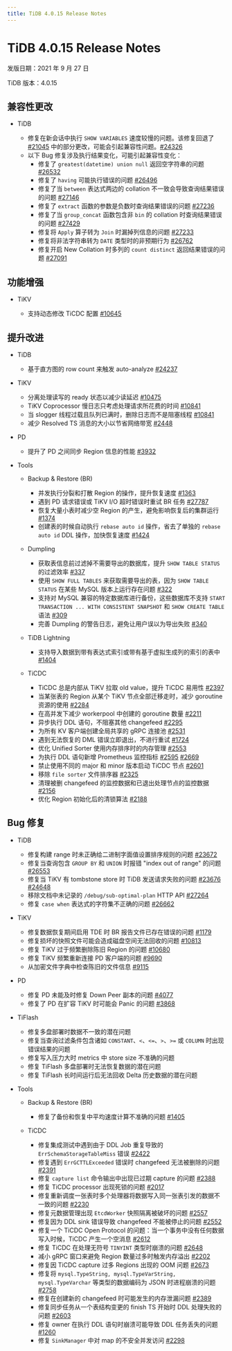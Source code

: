 ```yaml
---
title: TiDB 4.0.15 Release Notes
---
```


# TiDB 4.0.15 Release Notes

发版日期：2021 年 9 月 27 日

TiDB 版本：4.0.15

## 兼容性更改

+ TiDB

    - 修复在新会话中执行 `SHOW VARIABLES` 速度较慢的问题。该修复回退了 [#21045](https://github.com/pingcap/tidb/pull/21045) 中的部分更改，可能会引起兼容性问题。[#24326](https://github.com/pingcap/tidb/issues/24326)
    + 以下 Bug 修复涉及执行结果变化，可能引起兼容性变化：
        - 修复了 `greatest(datetime) union null` 返回空字符串的问题 [#26532](https://github.com/pingcap/tidb/issues/26532)
        - 修复了 `having` 可能执行错误的问题 [#26496](https://github.com/pingcap/tidb/issues/26496)
        - 修复了当 `between` 表达式两边的 collation 不一致会导致查询结果错误的问题 [#27146](https://github.com/pingcap/tidb/issues/27146)
        - 修复了 `extract` 函数的参数是负数时查询结果错误的问题 [#27236](https://github.com/pingcap/tidb/issues/27236)
        - 修复了当 `group_concat` 函数包含非 `bin` 的 collation 时查询结果错误的问题 [#27429](https://github.com/pingcap/tidb/issues/27429)
        - 修复将 `Apply` 算子转为 `Join` 时漏掉列信息的问题 [#27233](https://github.com/pingcap/tidb/issues/27233)
        - 修复将非法字符串转为 `DATE` 类型时的非预期行为 [#26762](https://github.com/pingcap/tidb/issues/26762)
        - 修复开启 New Collation 时多列的 `count distinct` 返回结果错误的问题 [#27091](https://github.com/pingcap/tidb/issues/27091)

## 功能增强

+ TiKV

    - 支持动态修改 TiCDC 配置 [#10645](https://github.com/tikv/tikv/issues/10645)

## 提升改进

+ TiDB

    - 基于直方图的 row count 来触发 auto-analyze [#24237](https://github.com/pingcap/tidb/issues/24237)

+ TiKV

    - 分离处理读写的 ready 状态以减少读延迟 [#10475](https://github.com/tikv/tikv/issues/10475)
    - TiKV Coprocessor 慢日志只考虑处理请求所花费的时间 [#10841](https://github.com/tikv/tikv/issues/10841)
    - 当 slogger 线程过载且队列已满时，删除日志而不是阻塞线程 [#10841](https://github.com/tikv/tikv/issues/10841)
    - 减少 Resolved TS 消息的大小以节省网络带宽 [#2448](https://github.com/pingcap/tiflow/issues/2448)

+ PD

    - 提升了 PD 之间同步 Region 信息的性能 [#3932](https://github.com/tikv/pd/pull/3932)

+ Tools

    + Backup & Restore (BR)

        - 并发执行分裂和打散 Region 的操作，提升恢复速度 [#1363](https://github.com/pingcap/br/pull/1363)
        - 遇到 PD 请求错误或 TiKV I/O 超时错误时重试 BR 任务 [#27787](https://github.com/pingcap/tidb/issues/27787)
        - 恢复大量小表时减少空 Region 的产生，避免影响恢复后的集群运行 [#1374](https://github.com/pingcap/br/issues/1374)
        - 创建表的时候自动执行 `rebase auto id` 操作，省去了单独的 `rebase auto id` DDL 操作，加快恢复速度 [#1424](https://github.com/pingcap/br/pull/1424)

    + Dumpling

        - 获取表信息前过滤掉不需要导出的数据库，提升 `SHOW TABLE STATUS` 的过滤效率 [#337](https://github.com/pingcap/dumpling/pull/337)
        - 使用 `SHOW FULL TABLES` 来获取需要导出的表，因为 `SHOW TABLE STATUS` 在某些 MySQL 版本上运行存在问题 [#322](https://github.com/pingcap/dumpling/issues/322)
        - 支持对 MySQL 兼容的特定数据库进行备份，这些数据库不支持 `START TRANSACTION ... WITH CONSISTENT SNAPSHOT` 和 `SHOW CREATE TABLE` 语法 [#309](https://github.com/pingcap/dumpling/issues/309)
        - 完善 Dumpling 的警告日志，避免让用户误以为导出失败 [#340](https://github.com/pingcap/dumpling/pull/340)

    + TiDB Lightning

        - 支持导入数据到带有表达式索引或带有基于虚拟生成列的索引的表中 [#1404](https://github.com/pingcap/br/issues/1404)

    + TiCDC

        - TiCDC 总是内部从 TiKV 拉取 old value，提升 TiCDC 易用性 [#2397](https://github.com/pingcap/tiflow/pull/2397)
        - 当某张表的 Region 从某个 TiKV 节点全部迁移走时，减少 goroutine 资源的使用 [#2284](https://github.com/pingcap/tiflow/issues/2284)
        - 在高并发下减少 workerpool 中创建的 goroutine 数量 [#2211](https://github.com/pingcap/tiflow/issues/2211)
        - 异步执行 DDL 语句，不阻塞其他 changefeed [#2295](https://github.com/pingcap/tiflow/issues/2295)
        - 为所有 KV 客户端创建全局共享的 gRPC 连接池 [#2531](https://github.com/pingcap/tiflow/pull/2531)
        - 遇到无法恢复的 DML 错误立即退出，不进行重试 [#1724](https://github.com/pingcap/tiflow/issues/1724)
        - 优化 Unified Sorter 使用内存排序时的内存管理 [#2553](https://github.com/pingcap/tiflow/issues/2553)
        - 为执行 DDL 语句新增 Prometheus 监控指标 [#2595](https://github.com/pingcap/tiflow/issues/2595) [#2669](https://github.com/pingcap/tiflow/issues/2669)
        - 禁止使用不同的 major 和 minor 版本启动 TiCDC 节点 [#2601](https://github.com/pingcap/tiflow/pull/2601)
        - 移除 `file sorter` 文件排序器 [#2325](https://github.com/pingcap/tiflow/pull/2325)
        - 清理被删 changefeed 的监控数据和已退出处理节点的监控数据 [#2156](https://github.com/pingcap/tiflow/issues/2156)
        - 优化 Region 初始化后的清锁算法 [#2188](https://github.com/pingcap/tiflow/issues/2188)

## Bug 修复

+ TiDB

    - 修复构建 range 时未正确给二进制字面值设置排序规则的问题 [#23672](https://github.com/pingcap/tidb/issues/23672)
    - 修复当查询包含 `GROUP BY` 和 `UNION` 时报错 "index out of range" 的问题 [#26553](https://github.com/pingcap/tidb/pull/26553)
    - 修复当 TiKV 有 tombstone store 时 TiDB 发送请求失败的问题 [#23676](https://github.com/pingcap/tidb/issues/23676) [#24648](https://github.com/pingcap/tidb/issues/24648)
    - 移除文档中未记录的 `/debug/sub-optimal-plan` HTTP API [#27264](https://github.com/pingcap/tidb/pull/27264)
    - 修复 `case when` 表达式的字符集不正确的问题 [#26662](https://github.com/pingcap/tidb/issues/26662)

+ TiKV

    - 修复数据恢复期间启用 TDE 时 BR 报告文件已存在错误的问题 [#1179](https://github.com/pingcap/br/issues/1179)
    - 修复损坏的快照文件可能会造成磁盘空间无法回收的问题 [#10813](https://github.com/tikv/tikv/issues/10813)
    - 修复 TiKV 过于频繁删除陈旧 Region 的问题 [#10680](https://github.com/tikv/tikv/issues/10680)
    - 修复 TiKV 频繁重新连接 PD 客户端的问题 [#9690](https://github.com/tikv/tikv/issues/9690)
    - 从加密文件字典中检查陈旧的文件信息 [#9115](https://github.com/tikv/tikv/issues/9115)

+ PD

    - 修复 PD 未能及时修复 Down Peer 副本的问题 [#4077](https://github.com/tikv/pd/issues/4077)
    - 修复了 PD 在扩容 TiKV 时可能会 Panic 的问题 [#3868](https://github.com/tikv/pd/issues/3868)

+ TiFlash

    - 修复多盘部署时数据不一致的潜在问题
    - 修复当查询过滤条件包含诸如 `CONSTANT`、`<`、`<=`、`>`、`>=` 或 `COLUMN` 时出现错误结果的问题
    - 修复写入压力大时 metrics 中 store size 不准确的问题
    - 修复 TiFlash 多盘部署时无法恢复数据的潜在问题
    - 修复 TiFlash 长时间运行后无法回收 Delta 历史数据的潜在问题

+ Tools

    + Backup & Restore (BR)

        - 修复了备份和恢复中平均速度计算不准确的问题 [#1405](https://github.com/pingcap/br/issues/1405)

    + TiCDC

        - 修复集成测试中遇到由于 DDL Job 重复导致的 `ErrSchemaStorageTableMiss` 错误 [#2422](https://github.com/pingcap/tiflow/issues/2422)
        - 修复遇到 `ErrGCTTLExceeded` 错误时 changefeed 无法被删除的问题 [#2391](https://github.com/pingcap/tiflow/issues/2391)
        - 修复 `capture list` 命令输出中出现已过期 capture 的问题 [#2388](https://github.com/pingcap/tiflow/issues/2388)
        - 修复 TiCDC processor 出现死锁的问题 [#2017](https://github.com/pingcap/tiflow/pull/2017)
        - 修复重新调度一张表时多个处理器将数据写入同一张表引发的数据不一致的问题 [#2230](https://github.com/pingcap/tiflow/issues/2230)
        - 修复元数据管理出现 `EtcdWorker` 快照隔离被破坏的问题 [#2557](https://github.com/pingcap/tiflow/pull/2557)
        - 修复因为 DDL sink 错误导致 changefeed 不能被停止的问题 [#2552](https://github.com/pingcap/tiflow/issues/2552)
        - 修复一个 TiCDC Open Protocol 的问题：当一个事务中没有任何数据写入时候，TiCDC 产生一个空消息 [#2612](https://github.com/pingcap/tiflow/issues/2612)
        - 修复 TiCDC 在处理无符号 `TINYINT` 类型时崩溃的问题 [#2648](https://github.com/pingcap/tiflow/issues/2648)
        - 减小 gRPC 窗口来避免 Region 数量过多时触发内存溢出 [#2202](https://github.com/pingcap/tiflow/issues/2202)
        - 修复因 TiCDC capture 过多 Regions 出现的 OOM 问题 [#2673](https://github.com/pingcap/tiflow/issues/2673)
        - 修复将 `mysql.TypeString, mysql.TypeVarString, mysql.TypeVarchar` 等类型的数据编码为 JSON 时进程崩溃的问题 [#2758](https://github.com/pingcap/tiflow/issues/2758)
        - 修复在创建新的 changefeed 时可能发生的内存泄漏问题 [#2389](https://github.com/pingcap/tiflow/issues/2389)
        - 修复同步任务从一个表结构变更的 finish TS 开始时 DDL 处理失败的问题 [#2603](https://github.com/pingcap/tiflow/issues/2603)
        - 修复 owner 在执行 DDL 语句时崩溃可能导致 DDL 任务丢失的问题 [#1260](https://github.com/pingcap/tiflow/issues/1260)
        - 修复 `SinkManager` 中对 map 的不安全并发访问 [#2298](https://github.com/pingcap/tiflow/pull/2298)
